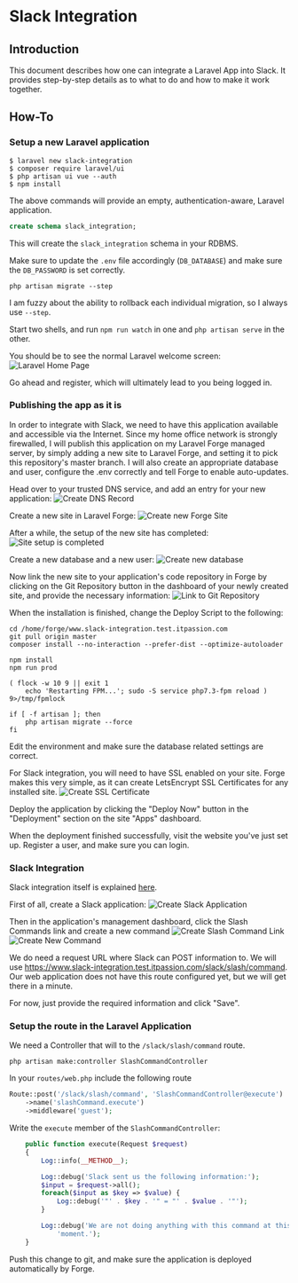 # Slack Integration

## Introduction

This document describes how one can integrate a Laravel App into Slack. It
provides step-by-step details as to what to do and how to make it work together.

## How-To

### Setup a new Laravel application

```shell script
$ laravel new slack-integration
$ composer require laravel/ui
$ php artisan ui vue --auth
$ npm install
```
The above commands will provide an empty, authentication-aware, Laravel
application.

```sql
create schema slack_integration;
```
This will create the `slack_integration` schema in your RDBMS.

Make sure to update the `.env` file accordingly (`DB_DATABASE`) and make sure
the `DB_PASSWORD` is set correctly.

```shell script
php artisan migrate --step
```
I am fuzzy about the ability to rollback each individual migration, so I always
use `--step`.

Start two shells, and run `npm run watch` in one and `php artisan serve` in the
other.

You should be to see the normal Laravel welcome screen:
![Laravel Home Page](storage/doc/images/laravelHomePage.png)

Go ahead and register, which will ultimately lead to you being logged in.

### Publishing the app as it is

In order to integrate with Slack, we need to have this application available and
accessible via the Internet. Since my home office network is strongly
firewalled, I will publish this application on my Laravel Forge managed server,
by simply adding a new site to Laravel Forge, and setting it to pick this
repository's master branch. I will also create an appropriate database and user,
configure the .env correctly and tell Forge to enable auto-updates.
 
Head over to your trusted DNS service, and add an entry for your new
application:
![Create DNS Record](storage/doc/images/createDnsRecord.png)

Create a new site in Laravel Forge:
![Create new Forge Site](storage/doc/images/createNewSite.png)

After a while, the setup of the new site has completed:
![Site setup is completed](storage/doc/images/siteCreated.png)

Create a new database and a new user:
![Create new database](storage/doc/images/createDatabase.png)

Now link the new site to your application's code repository in Forge by clicking
on the Git Repository button in the dashboard of your newly created site, and
provide the necessary information:
![Link to Git Repository](storage/doc/images/linkToGitRepository.png)

When the installation is finished, change the Deploy Script to the following:
```shell script
cd /home/forge/www.slack-integration.test.itpassion.com
git pull origin master
composer install --no-interaction --prefer-dist --optimize-autoloader

npm install
npm run prod

( flock -w 10 9 || exit 1
    echo 'Restarting FPM...'; sudo -S service php7.3-fpm reload ) 9>/tmp/fpmlock

if [ -f artisan ]; then
    php artisan migrate --force
fi
```

Edit the environment and make sure the database related settings are correct.

For Slack integration, you will need to have SSL enabled on your site. Forge
makes this very simple, as it can create LetsEncrypt SSL Certificates for any
installed site.
![Create SSL Certificate](storage/doc/images/createSslCertificate.png)

Deploy the application by clicking the "Deploy Now" button in the "Deployment"
section on the site "Apps" dashboard.

When the deployment finished successfully, visit the website you've just set up.
Register a user, and make sure you can login.

### Slack Integration

Slack integration itself is explained
[here](https://api.slack.com/interactivity/slash-commands).
 
First of all, create a Slack application:
![Create Slack Application](storage/doc/images/createSlackApp.png)
 
Then in the application's management dashboard, click the Slash Commands link
and create a new command
![Create Slash Command Link](storage/doc/images/clickSlashCommandsLink.png)
![Create New Command](storage/doc/images/createNewCommand.png)
 
We do need a request URL where Slack can POST information to. We will use
https://www.slack-integration.test.itpassion.com/slack/slash/command.
Our web application does not have this route configured yet, but we will get
there in a minute.

For now, just provide the required information and click "Save". 

### Setup the route in the Laravel Application

We need a Controller that will to the `/slack/slash/command` route.

```shell script
php artisan make:controller SlashCommandController
```

In your `routes/web.php` include the following route
```php
Route::post('/slack/slash/command', 'SlashCommandController@execute')
    ->name('slashCommand.execute')
    ->middleware('guest');
```

Write the `execute` member of the `SlashCommandController`:
```php
    public function execute(Request $request)
    {
        Log::info(__METHOD__);

        Log::debug('Slack sent us the following information:');
        $input = $request->all();
        foreach($input as $key => $value) {
            Log::debug('"' . $key . '" = "' . $value . '"');
        }

        Log::debug('We are not doing anything with this command at this ' .
            'moment.');
    }
```

Push this change to git, and make sure the application is deployed automatically
by Forge.
